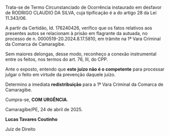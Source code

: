 Trata-se de Termo Circunstanciado de Ocorrência instaurado em desfavor
de RODRIGO CLAUDIO DA SILVA, cuja tipificação é a do artigo 28 da Lei
11.343/06.

A partir da Certidão, Id. 176240426, verifico que os fatos relativos aos
presentes autos se relacionam à prisão em flagrante da autuada, no
processo de n. 0000519-20.2024.8.17.5810, em trâmite na 1ª Vara Criminal
da Comarca de Camaragibe.

Sem maiores delongas, desse modo, reconheço a conexão instrumental entre
os feitos, nos termos do art. 76, III, do CPP.

Ante o exposto, entendo que **este juízo não é o competente** para
processar julgar o feito em virtude da prevenção daquele juízo.

Determino a imediata **redistribuição** para a 1ª Vara Criminal da
Comarca de Camaragibe.

Cumpra-se, **COM URGÊNCIA**.

Camaragibe/PE, 24 de abril de 2025.

**Lucas Tavares Coutinho**

Juiz de Direito
